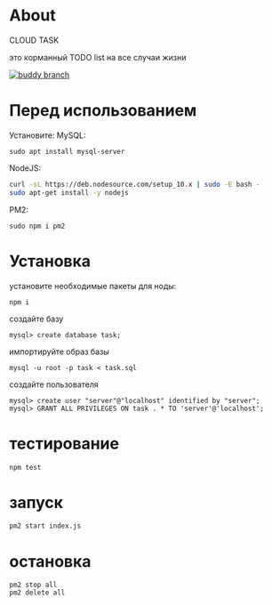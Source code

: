 
# About

CLOUD TASK

это корманный TODO list на все случаи жизни

[![buddy branch](https://app.buddy.works/romires2000/task2020/repository/branch/develop/badge.svg?token=a45a7566fc6fd650a1c783a77559a92485a1ef155ef624d43c664e31b6ae9d88 "buddy branch")](https://app.buddy.works/romires2000/task2020/repository/branch/develop)

# Перед использованием 

Установите:
MySQL:
```
sudo apt install mysql-server
```
NodeJS:
```sh
curl -sL https://deb.nodesource.com/setup_10.x | sudo -E bash -
sudo apt-get install -y nodejs
```
PM2:
```
sudo npm i pm2
```
# Установка
установите необходимые пакеты для ноды:
   ```
   npm i
   ```
создайте базу
   ```
   mysql> create database task;
   ```
импортируйте образ базы 
   ```
   mysql -u root -p task < task.sql
   ```
создайте пользователя
   ```
   mysql> create user "server"@"localhost" identified by "server";
   mysql> GRANT ALL PRIVILEGES ON task . * TO 'server'@'localhost';
   ```
# тестирование
   ```
   npm test
   ```
# запуск
   ```
   pm2 start index.js
   ```

# остановка
```
pm2 stop all
pm2 delete all
```
